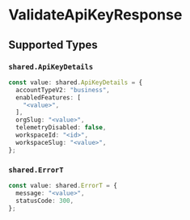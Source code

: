 # ValidateApiKeyResponse


## Supported Types

### `shared.ApiKeyDetails`

```typescript
const value: shared.ApiKeyDetails = {
  accountTypeV2: "business",
  enabledFeatures: [
    "<value>",
  ],
  orgSlug: "<value>",
  telemetryDisabled: false,
  workspaceId: "<id>",
  workspaceSlug: "<value>",
};
```

### `shared.ErrorT`

```typescript
const value: shared.ErrorT = {
  message: "<value>",
  statusCode: 300,
};
```

